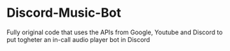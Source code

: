 # Discord-Music-Bot
Fully original code that uses the APIs from Google, Youtube and Discord to put togheter an in-call audio player bot in Discord
